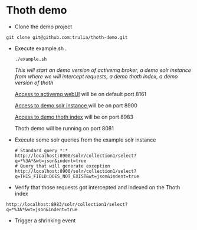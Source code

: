 Thoth demo 
======================

- Clone the demo project 
```
git clone git@github.com:trulia/thoth-demo.git
```
- Execute example.sh . 
    ```
    ./example.sh
    ``` 
    *This will start an demo version of activemq broker, a demo solr instance from where we will intercept requests, a demo thoth index, a demo version of thoth*

    [Access to activemq webUI](http://localhost:8161/admin/queues.jsp) will be on default port 8161
    
    [Access to demo solr instance ](http://localhost:8900/solr/#/) will be on port 8900
    
    [Access to demo thoth index](http://localhost:8983/solr/#/) will be on port 8983

    Thoth demo will be running on port 8081
    
- Execute some solr queries from the example solr instance 
	```
	# Standard query *:*
	http://localhost:8900/solr/collection1/select?q=*%3A*&wt=json&indent=true
	# Query that will generate exception
	http://localhost:8900/solr/collection1/select?q=THIS_FIELD:DOES_NOT_EXIST&wt=json&indent=true
	```
- Verify that those requests got intercepted and indexed on the Thoth index
```
http://localhost:8983/solr/collection1/select?q=*%3A*&wt=json&indent=true
```
- Trigger a shrinking event
